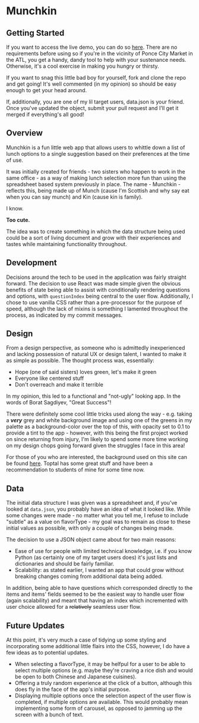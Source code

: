 # Munchkin
## Getting Started
If you want to access the live demo, you can do so [here](https://goofy-perlman-0e5a71.netlify.app/). There are no requirements before using so if you're in the vicinity of Ponce City Market in the ATL, you get a handy, dandy tool to help with your sustenance needs. Otherwise, it's a cool exercise in making you hungry or thirsty.

If you want to snag this little bad boy for yourself, fork and clone the repo and get going! It's well commented (in my opinion) so should be easy enough to get your head around.

If, additionally, you are one of my lil target users, data.json is your friend. Once you've updated the object, submit your pull request and I'll get it merged if everything's all good!

## Overview
Munchkin is a fun little web app that allows users to whittle down a list of lunch options to a single suggestion based on their preferences at the time of use.

It was initially created for friends - two sisters who happen to work in the same office - as a way of making lunch selection more fun than using the spreadsheet based system previously in place. The name - Munchkin - reflects this, being made up of Munch (cause I'm Scottish and why say eat when you can say munch) and Kin (cause kin is family).

I know.

**Too cute.**

The idea was to create something in which the data structure being used could be a sort of living document and grow with their experiences and tastes while maintaining functionality throughout.

## Development
Decisions around the tech to be used in the application was fairly straight forward. The decision to use React was made simple given the obvious benefits of state being able to assist with conditionally rendering questions and options, with `questionIndex` being central to the user flow. Additionally, I chose to use vanilla CSS rather than a pre-processor for the purpose of speed, although the lack of mixins is something I lamented throughout the process, as indicated by my commit messages.

## Design
From a design perspective, as someone who is admittedly inexperienced and lacking possession of natural UX or design talent, I wanted to make it as simple as possible. The thought process was, essentially:

* Hope (one of said sisters) loves green, let's make it green
* Everyone like centered stuff
* Don't overreach and make it terrible

In my opinion, this led to a functional and "not-ugly" looking app. In the words of Borat Sagdiyev, "Great Success"!

There were definitely some cool little tricks used along the way - e.g. taking a ***very*** grey and white background image and using one of the greens in my palette as a background-color over the top of this, with opacity set to 0.1 to provide a tint to the app - however, with this being the first project worked on since returning from injury, I'm likely to spend some more time working on my design chops going forward given the struggles I face in this area!

For those of you who are interested, the background used on this site can be found [here](https://www.toptal.com/designers/subtlepatterns/funky-lines/). Toptal has some great stuff and have been a recommendation to students of mine for some time now.

## Data
The initial data structure I was given was a spreadsheet and, if you've looked at `data.json`, you probably have an idea of what it looked like. While some changes were made - no matter what you tell me, I refuse to include "subtle" as a value on flavorType - my goal was to remain as close to these initial values as possible, with only a couple of changes being made.

The decision to use a JSON object came about for two main reasons:

* Ease of use for people with limited technical knowledge, i.e. if you know Python (as certainly one of my target users does) it's just lists and dictionaries and should be fairly familiar.
* Scalability: as stated earlier, I wanted an app that could grow without breaking changes coming from additional data being added.

In addition, being able to have questions which corresponded directly to the items and items' fields seemed to be the easiest way to handle user flow (again scalability) and meant that having an index which incremented with user choice allowed for a ~~relatively~~ seamless user flow.

## Future Updates
At this point, it's very much a case of tidying up some styling and incorporating some additional little flairs into the CSS, however, I do have a few ideas as to potential updates.

* When selecting a flavorType, it may be helfpul for a user to be able to select multiple options (e.g. maybe they're craving a rice dish and would be open to both Chinese and Japanese cuisines).
* Offering a truly random experience at the click of a button, although this does fly in the face of the app's initial purpose.
* Displaying multiple options once the selection aspect of the user flow is completed, if multiple options are available. This would probably mean implementing some form of carousel, as opposed to jamming up the screen with a bunch of text.